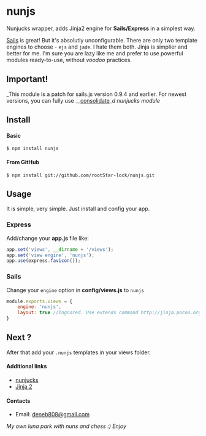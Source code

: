 # nunjs

Nunjucks wrapper, adds Jinja2 engine for __Sails/Express__ in a simplest way.

[Sails](http://sailsjs.org/) is great! But it's absolutly unconfigurable. There are only two template engines to choose - `ejs` and `jade`. I hate them both. Jinja is simplier and better for me. I'm sure you are lazy like me and prefer to use powerful modules ready-to-use, without _voodoo_ practices.

## Important!
_This module is a patch for sails.js version 0.9.4 and earlier. For newest versions, you can fully use __[consolidate](https://github.com/visionmedia/consolidate.js)__d nunjucks module_

## Install

#### Basic
	$ npm install nunjs 
	
#### From GitHub
	$ npm install git://github.com/rootStar-lock/nunjs.git

## Usage
It is simple, very simple. Just install and config your app.

### Express

Add/change your __app.js__ file like:

```js
app.set('views', __dirname + '/views');
app.set('view engine', 'nunjs');
app.use(express.favicon());
```

### Sails

Change your `engine` option in __config/views.js__ to `nunjs`

```js
module.exports.views = {
	engine: 'nunjs',
	layout: true //Ingnored. Use extends command http://jinja.pocoo.org/docs/templates/#template-inheritance
}
```

## Next ?

After that add your `.nunjs` templates in your views folder.

#### Additional links
-	[nunjucks](http://nunjucks.jlongster.com/)
- [Jinja 2](http://jinja.pocoo.org/)

#### Contacts

- Email: deneb808@gmail.com


_My own luna park with nuns and chess :) Enjoy_

